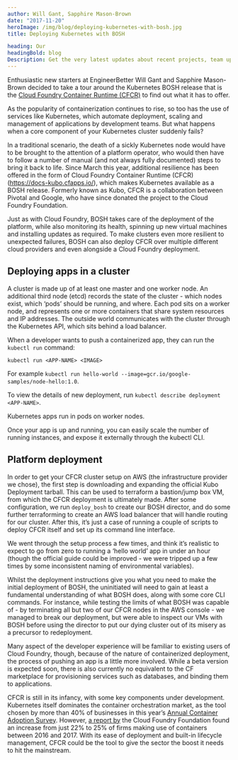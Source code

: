 ```yaml
---
author: Will Gant, Sapphire Mason-Brown
date: "2017-11-20"
heroImage: /img/blog/deploying-kubernetes-with-bosh.jpg
title: Deploying Kubernetes with BOSH

heading: Our
headingBold: blog
Description: Get the very latest updates about recent projects, team updates, thoughts and industry news from our team of EngineerBetter experts.
---
```


<section class="boxout">
<p>Enthusiastic new starters at EngineerBetter Will Gant and Sapphire Mason-Brown decided to take a tour around the Kubernetes BOSH release that is the <a href="https://docs-kubo.cfapps.io/">Cloud Foundry Container Runtime (CFCR)</a> to find out what it has to offer.</p>
</section>

As the popularity of containerization continues to rise, so too has the use of services like Kubernetes, which automate deployment, scaling and management of applications by development teams. But what happens when a core component of your Kubernetes cluster suddenly fails?

In a traditional scenario, the death of a sickly Kubernetes node would have to be brought to the attention of a platform operator, who would then have to follow a number of manual (and not always fully documented) steps to bring it back to life. Since March this year, additional resilience has been offered in the form of Cloud Foundry Container Runtime (CFCR)(https://docs-kubo.cfapps.io/), which makes Kubernetes available as a BOSH release. Formerly known as Kubo, CFCR is a collaboration between Pivotal and Google, who have since donated the project to the Cloud Foundry Foundation.

Just as with Cloud Foundry, BOSH takes care of the deployment of the platform, while also monitoring its health, spinning up new virtual machines and installing updates as required. To make clusters even more resilient to unexpected failures, BOSH can also deploy CFCR over multiple different cloud providers and even alongside a Cloud Foundry deployment.

## Deploying apps in a cluster

A cluster is made up of at least one master and one worker node. An additional third node (etcd) records the state of the cluster - which nodes exist, which ‘pods’ should be running, and where. Each pod sits on a worker node, and represents one or more containers that share system resources and IP addresses. The outside world communicates with the cluster through the  Kubernetes API, which sits behind a load balancer.

When a developer wants to push a containerized app, they can run the `kubectl run` command:

`kubectl run <APP-NAME> <IMAGE>`

For example `kubectl run hello-world --image=gcr.io/google-samples/node-hello:1.0`.

To view the details of new deployment, run `kubectl describe deployment <APP-NAME>`.

Kubernetes apps run in pods on worker nodes.

Once your app is up and running, you can easily scale the number of running instances, and expose it externally through the kubectl CLI.

## Platform deployment

In order to get your CFCR cluster setup on AWS (the infrastructure provider we chose), the first step is downloading and expanding the official Kubo Deployment tarball. This can be used to terraform a bastion/jump box VM, from which the CFCR deployment is ultimately made. After some configuration, we run `deploy_bosh` to create our BOSH director, and do some further terraforming to create an AWS load balancer that will handle routing for our cluster. After this, it’s just a case of running a couple of scripts to deploy CFCR itself and set up its command line interface.

We went through the setup process a few times, and think it’s realistic to expect to go from zero to running a ‘hello world’ app in under an hour (though the official guide could be improved - we were tripped up a few times by some inconsistent naming of environmental variables).

Whilst the deployment instructions give you what you need to make the initial deployment of BOSH, the uninitiated will need to gain at least a fundamental understanding of what BOSH does, along with some core CLI commands. For instance, while testing the limits of what BOSH was capable of - by terminating all but two of our CFCR nodes in the AWS console - we managed to break our deployment, but were able to inspect our VMs with BOSH before using the director to put our dying cluster out of its misery as a precursor to redeployment.

Many aspect of the developer experience will be familiar to existing users of Cloud Foundry, though, because of the nature of containerized deployment, the process of pushing an app is a little more involved. While a beta version is expected soon, there is also currently no equivalent to the CF marketplace for provisioning services such as databases, and binding them to applications.

CFCR is still in its infancy, with some key components under development. Kubernetes itself dominates the container orchestration market, as the tool chosen by more than 40% of businesses in this year’s [Annual Container Adoption Survey](https://portworx.com/wp-content/uploads/2017/04/Portworx_Annual_Container_Adoption_Survey_2017_Report.pdf). However, [a report by](https://cloudfoundry.org/container-report-2017/?utm_source=pr&utm_campaign=cr17&utm_content=cff) the Cloud Foundry Foundation found an increase from just 22% to 25% of firms making use of containers between 2016 and 2017. With its ease of deployment and built-in lifecycle management, CFCR could be the tool to give the sector the boost it needs to hit the mainstream.
